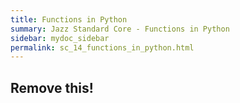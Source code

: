 ```yaml
---
title: Functions in Python
summary: Jazz Standard Core - Functions in Python
sidebar: mydoc_sidebar
permalink: sc_14_functions_in_python.html
---
```


## Remove this!
